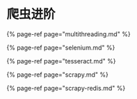 # 爬虫进阶

{% page-ref page="multithreading.md" %}

{% page-ref page="selenium.md" %}

{% page-ref page="tesseract.md" %}

{% page-ref page="scrapy.md" %}

{% page-ref page="scrapy-redis.md" %}


